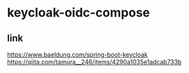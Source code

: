 # keycloak-oidc-compose

## link
https://www.baeldung.com/spring-boot-keycloak
https://qiita.com/tamura__246/items/4290a1035e1adcab733b
